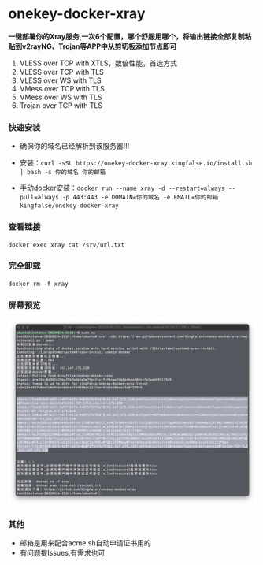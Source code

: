 # onekey-docker-xray

**一键部署你的Xray服务,一次6个配置，哪个舒服用哪个，将输出链接全部复制粘贴到v2rayNG、Trojan等APP中从剪切板添加节点即可**

1. VLESS over TCP with XTLS，数倍性能，首选方式
2. VLESS over TCP with TLS
3. VLESS over WS with TLS
4. VMess over TCP with TLS
5. VMess over WS with TLS
6. Trojan over TCP with TLS

### 快速安装

* 确保你的域名已经解析到该服务器!!!

* 安装：`curl -sSL https://onekey-docker-xray.kingfalse.io/install.sh | bash -s 你的域名 你的邮箱`

* 手动docker安装：`docker run --name xray -d --restart=always --pull=always -p 443:443 -e DOMAIN=你的域名 -e EMAIL=你的邮箱 kingfalse/onekey-docker-xray`

### 查看链接

```
docker exec xray cat /srv/url.txt
```

### 完全卸载

```
docker rm -f xray
```

### 屏幕预览

![screenshot](screenshot/img.png)

### 其他

* 邮箱是用来配合acme.sh自动申请证书用的
* 有问题提Issues,有需求也可
